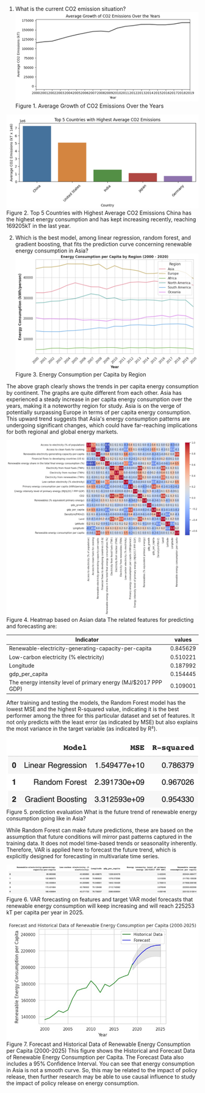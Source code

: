 1.	What is the current CO2 emission situation?
![image](CO2growth.png)
Figure 1. Average Growth of CO2 Emissions Over the Years

![image](top5coun.png)
Figure 2. Top 5 Countries with Highest Average CO2 Emissions
China has the highest energy consumption and has kept increasing recently, reaching 169205kT in the last year.

2.	Which is the best model, among linear regression, random forest, and gradient boosting, that fits the prediction curve concerning renewable energy consumption in Asia?
![image](continent.png)
Figure 3. Energy Consumption per Capita by Region

The above graph clearly shows the trends in per capita energy consumption by continent. The graphs are quite different from each other.
Asia has experienced a steady increase in per capita energy consumption over the years, making it a noteworthy region for study. Asia is on the verge of potentially surpassing Europe in terms of per capita energy consumption. This upward trend suggests that Asia's energy consumption patterns are undergoing significant changes, which could have far-reaching implications for both regional and global energy markets.

![image](heatmap.png)
Figure 4. Heatmap based on Asian data
The related features for predicting and forecasting are:

|Indicator|values|
|-------|----|
|Renewable-electricity-generating-capacity-per-capita|0.845629|
|Low-carbon electricity (% electricity)|0.510221|
|Longitude         |   0.187992|
|gdp_per_capita         |       0.154445|
|The energy intensity level of primary energy (MJ/$2017 PPP GDP) | 0.109001|

After training and testing the models, the Random Forest model has the lowest MSE and the highest R-squared value, indicating it is the best performer among the three for this particular dataset and set of features. It not only predicts with the least error (as indicated by MSE) but also explains the most variance in the target variable (as indicated by R²).

![image](model.png)
Figure 5. prediction evaluation
What is the future trend of renewable energy consumption going like in Asia?

While Random Forest can make future predictions, these are based on the assumption that future conditions will mirror past patterns captured in the training data. It does not model time-based trends or seasonality inherently. Therefore, VAR is applied here to forecast the future trend, which is explicitly designed for forecasting in multivariate time series.

![image](forecastdata.png)
Figure 6. VAR forecasting on features and target
VAR model forecasts that renewable energy consumption will keep increasing and will reach 225253 kT per capita per year in 2025.

![image](actual_forecast.png)
Figure 7. Forecast and Historical Data of Renewable Energy Consumption per Capita (2000-2025)
This figure shows the Historical and Forecast Data of Renewable Energy Consumption per Capita. The Forecast Data also includes a 95% Confidence Interval.
You can see that energy consumption in Asia is not a smooth curve. So, this may be related to the impact of policy release, then further research may be able to use causal influence to study the impact of policy release on energy consumption.

